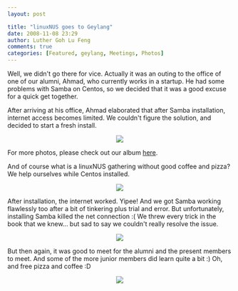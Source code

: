 ```yaml
---
layout: post

title: "linuxNUS goes to Geylang"
date: 2008-11-08 23:29
author: Luther Goh Lu Feng
comments: true
categories: [Featured, geylang, Meetings, Photos]
---
```

Well, we didn't go there for vice. Actually it was an outing to the office of one of our alumni, Ahmad, who currently works in a startup. He had some problems with Samba on Centos, so we decided that it was a good excuse for a quick get together.

After arriving at his office, Ahmad elaborated that after Samba installation, internet access becomes limited. We couldn't figure the solution, and decided to start a fresh install.

<div align="center"><img src="http://inlinethumb32.webshots.com/41503/2857458070101890940S425x425Q85.jpg" /> </div>

For more photos, please check out our album <a href="http://good-times.webshots.com/album/568198109cxZkVs?vhost=good-times&start=0">here</a>.

And of course what is a linuxNUS gathering without good coffee and pizza? We help ourselves while Centos installed.

<div align="center"><img src="http://inlinethumb16.webshots.com/42831/2499221570101890940S425x425Q85.jpg" /> </div>

After installation, the internet worked. Yipee! And we got Samba working flawlessly too after a bit of tinkering plus trial and error. But unfortunately, installing Samba killed the net connection :( We threw every trick in the book that we knew... but sad to say we couldn't really resolve the issue.

<div align="center"><img src="http://inlinethumb46.webshots.com/44077/2163757870101890940S425x425Q85.jpg" /></div>

But then again, it was good to meet for the alumni and the present members to meet. And some of the more junior members did learn quite a bit :) Oh, and free pizza and coffee :D

<div align="center"><img src="http://inlinethumb12.webshots.com/23691/2713177720101890940S425x425Q85.jpg" /></div>
